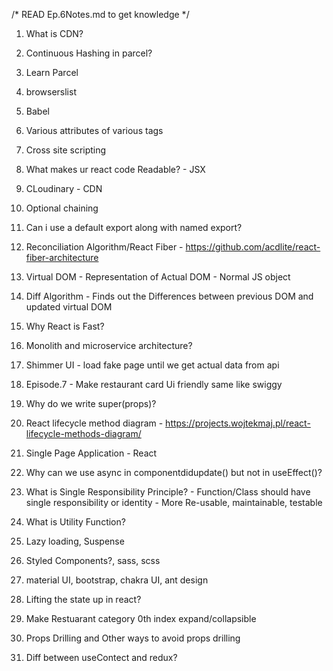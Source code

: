 /* READ Ep.6Notes.md to get knowledge */

1. What is CDN?
2. Continuous Hashing in parcel?
3. Learn Parcel
4. browserslist
5. Babel
6. Various attributes of various tags
7. Cross site scripting
8. What makes ur react code Readable? - JSX
9. CLoudinary - CDN
10. Optional chaining
11. Can i use a default export along with named export?
12. Reconciliation Algorithm/React Fiber - https://github.com/acdlite/react-fiber-architecture
13. Virtual DOM - Representation of Actual DOM - Normal JS object
14. Diff Algorithm - Finds out the Differences between previous DOM and updated virtual DOM
15. Why React is Fast?
16. Monolith and microservice architecture?
17. Shimmer UI - load fake page until we get actual data from api
18. Episode.7 - Make restaurant card Ui friendly same like swiggy
19. Why do we write super(props)?
20. React lifecycle method diagram - https://projects.wojtekmaj.pl/react-lifecycle-methods-diagram/
21. Single Page Application - React
22. Why can we use async in componentdidupdate() but not in useEffect()?


23. What is Single Responsibility Principle? - Function/Class should have single responsibility or identity
                                             - More Re-usable, maintainable, testable
24. What is Utility Function?
25. Lazy loading, Suspense


26. Styled Components?, sass, scss
27. material UI, bootstrap, chakra UI, ant design

28. Lifting the state up in react?
29. Make Restuarant category 0th index expand/collapsible
30. Props Drilling and Other ways to avoid props drilling
31. Diff between useContect and redux?
